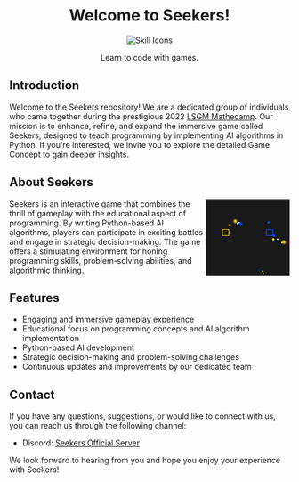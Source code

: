 <h1 align=center>Welcome to Seekers!</h1>

<div align=center>
    <img src="https://skillicons.dev/icons?i=githubactions,maven,gradle,linux,java,kotlin,python,pytorch,tensorflow" alt="Skill Icons" />
    <p>Learn to code with games.</p>
</div>

## Introduction

Welcome to the Seekers repository! We are a dedicated group of individuals who came together during the prestigious 2022 [LSGM Mathecamp](https://lsgm.uni-leipzig.de/tiki-index.php?page=Mathecamp). Our mission is to enhance, refine, and expand the immersive game called Seekers, designed to teach programming by implementing AI algorithms in Python. If you're interested, we invite you to explore the detailed Game Concept to gain deeper insights.

## About Seekers

<img alt="Seekers Game Preview" src="https://raw.githubusercontent.com/seekers-dev/.github/main/profile/Seekers.png" align="right" width=30%>

Seekers is an interactive game that combines the thrill of gameplay with the educational aspect of programming. By writing Python-based AI algorithms, players can participate in exciting battles and engage in strategic decision-making. The game offers a stimulating environment for honing programming skills, problem-solving abilities, and algorithmic thinking.

## Features

+ Engaging and immersive gameplay experience
+ Educational focus on programming concepts and AI algorithm implementation
+ Python-based AI development
+ Strategic decision-making and problem-solving challenges
+ Continuous updates and improvements by our dedicated team

## Contact

If you have any questions, suggestions, or would like to connect with us, you can reach us through the following channel:

+ Discord: [Seekers Official Server](https://discord.gg/gRaTCgDS9b)

We look forward to hearing from you and hope you enjoy your experience with Seekers!
